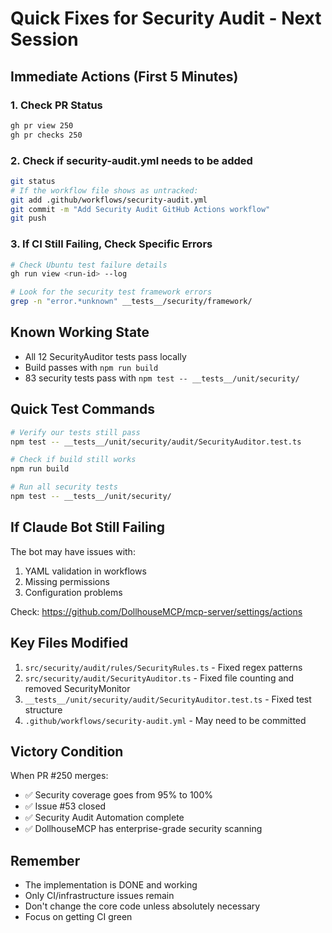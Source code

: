 # Quick Fixes for Security Audit - Next Session

## Immediate Actions (First 5 Minutes)

### 1. Check PR Status
```bash
gh pr view 250
gh pr checks 250
```

### 2. Check if security-audit.yml needs to be added
```bash
git status
# If the workflow file shows as untracked:
git add .github/workflows/security-audit.yml
git commit -m "Add Security Audit GitHub Actions workflow"
git push
```

### 3. If CI Still Failing, Check Specific Errors
```bash
# Check Ubuntu test failure details
gh run view <run-id> --log

# Look for the security test framework errors
grep -n "error.*unknown" __tests__/security/framework/
```

## Known Working State
- All 12 SecurityAuditor tests pass locally
- Build passes with `npm run build`
- 83 security tests pass with `npm test -- __tests__/unit/security/`

## Quick Test Commands
```bash
# Verify our tests still pass
npm test -- __tests__/unit/security/audit/SecurityAuditor.test.ts

# Check if build still works
npm run build

# Run all security tests
npm test -- __tests__/unit/security/
```

## If Claude Bot Still Failing
The bot may have issues with:
1. YAML validation in workflows
2. Missing permissions
3. Configuration problems

Check: https://github.com/DollhouseMCP/mcp-server/settings/actions

## Key Files Modified
1. `src/security/audit/rules/SecurityRules.ts` - Fixed regex patterns
2. `src/security/audit/SecurityAuditor.ts` - Fixed file counting and removed SecurityMonitor
3. `__tests__/unit/security/audit/SecurityAuditor.test.ts` - Fixed test structure
4. `.github/workflows/security-audit.yml` - May need to be committed

## Victory Condition
When PR #250 merges:
- ✅ Security coverage goes from 95% to 100%
- ✅ Issue #53 closed
- ✅ Security Audit Automation complete
- ✅ DollhouseMCP has enterprise-grade security scanning

## Remember
- The implementation is DONE and working
- Only CI/infrastructure issues remain
- Don't change the core code unless absolutely necessary
- Focus on getting CI green